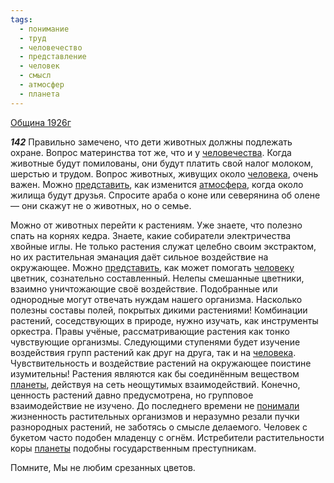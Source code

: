 ```yaml
---
tags:
  - понимание
  - труд
  - человечество
  - представление
  - человек
  - смысл
  - атмосфер
  - планета
---
```


[Община 1926г](/agni/1926)

___142___
Правильно замечено, что дети животных должны подлежать охране. Вопрос материнства тот же, что и у [человечества](/tag/#человечество). Когда животные будут помилованы, они будут платить свой налог молоком, шерстью и трудом. Вопрос животных, живущих около [человека](/tag/#человек), очень важен. Можно [представить](/tag/#представление), как изменится [атмосфера](/tag/#атмосфер), когда около жилища будут друзья. Спросите араба о коне или северянина об олене — они скажут не о животных, но о семье.   

Можно от животных перейти к растениям. Уже знаете, что полезно спать на корнях кедра. Знаете, какие собиратели электричества хвойные иглы. Не только растения служат целебно своим экстрактом, но их растительная эманация даёт сильное воздействие на окружающее. Можно [представить](/tag/#представление), как может помогать [человеку](/tag/#человек) цветник, сознательно составленный. Нелепы смешанные цветники, взаимно уничтожающие своё воздействие. Подобранные или однородные могут отвечать нуждам нашего организма. Насколько полезны составы полей, покрытых дикими растениями! Комбинации растений, соседствующих в природе, нужно изучать, как инструменты оркестра. Правы учёные, рассматривающие растения как тонко чувствующие организмы. Следующими ступенями будет изучение воздействия групп растений как друг на друга, так и на [человека](/tag/#человек). Чувствительность и воздействие растений на окружающее поистине изумительны! Растения являются как бы соединённым веществом [планеты](/tag/#планета), действуя на сеть неощутимых взаимодействий. Конечно, ценность растений давно предусмотрена, но групповое взаимодействие не изучено. До последнего времени не [понимали](/tag/#понимание) жизненность растительных организмов и неразумно резали пучки разнородных растений, не заботясь о смысле делаемого. Человек с букетом часто подобен младенцу с огнём. Истребители растительности коры [планеты](/tag/#планета) подобны государственным преступникам.   

Помните, Мы не любим срезанных цветов.   

